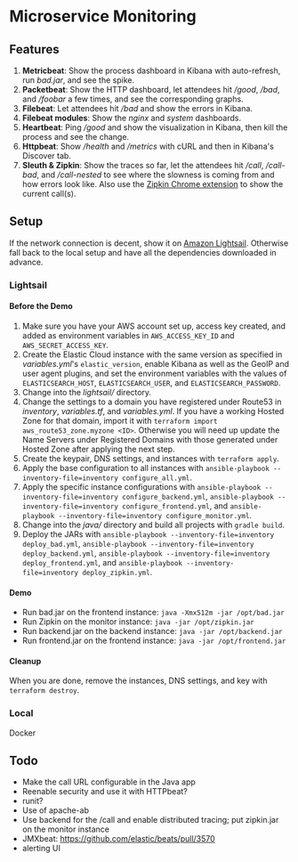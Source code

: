 # Microservice Monitoring



## Features

1. **Metricbeat**: Show the process dashboard in Kibana with auto-refresh, run *bad.jar*, and see the spike.
2. **Packetbeat**: Show the HTTP dashboard, let attendees hit */good*, */bad*, and */foobar* a few times, and see the corresponding graphs.
3. **Filebeat**: Let attendees hit */bad* and show the errors in Kibana.
4. **Filebeat modules**: Show the *nginx* and *system* dashboards.
5. **Heartbeat**: Ping */good* and show the visualization in Kibana, then kill the process and see the change.
6. **Httpbeat**: Show */health* and */metrics* with cURL and then in Kibana's Discover tab.
7. **Sleuth & Zipkin**: Show the traces so far, let the attendees hit */call*, */call-bad*, and */call-nested* to see where the slowness is coming from and how errors look like. Also use the [Zipkin Chrome extension](https://github.com/openzipkin/zipkin-browser-extension) to show the current call(s).



## Setup

If the network connection is decent, show it on [Amazon Lightsail](https://amazonlightsail.com). Otherwise fall back to the local setup and have all the dependencies downloaded in advance.



### Lightsail

#### Before the Demo

1. Make sure you have your AWS account set up, access key created, and added as environment variables in `AWS_ACCESS_KEY_ID` and `AWS_SECRET_ACCESS_KEY`.
2. Create the Elastic Cloud instance with the same version as specified in *variables.yml*'s `elastic_version`, enable Kibana as well as the GeoIP and user agent plugins, and set the environment variables with the values of `ELASTICSEARCH_HOST`, `ELASTICSEARCH_USER`, and `ELASTICSEARCH_PASSWORD`.
3. Change into the *lightsail/* directory.
4. Change the settings to a domain you have registered under Route53 in *inventory*, *variables.tf*, and *variables.yml*. If you have a working Hosted Zone for that domain, import it with `terraform import aws_route53_zone.myzone <ID>`. Otherwise you will need up update the Name Servers under Registered Domains with those generated under Hosted Zone after applying the next step.
5. Create the keypair, DNS settings, and instances with `terraform apply`.
6. Apply the base configuration to all instances with `ansible-playbook --inventory-file=inventory configure_all.yml`.
7. Apply the specific instance configurations with `ansible-playbook --inventory-file=inventory configure_backend.yml`, `ansible-playbook --inventory-file=inventory configure_frontend.yml`, and `ansible-playbook --inventory-file=inventory configure_monitor.yml`.
8. Change into the *java/* directory and build all projects with `gradle build`.
9. Deploy the JARs with `ansible-playbook --inventory-file=inventory deploy_bad.yml`, `ansible-playbook --inventory-file=inventory deploy_backend.yml`, `ansible-playbook --inventory-file=inventory deploy_frontend.yml`, and `ansible-playbook --inventory-file=inventory deploy_zipkin.yml`.



#### Demo

* Run bad.jar on the frontend instance: `java -Xmx512m -jar /opt/bad.jar`
* Run Zipkin on the monitor instance: `java -jar /opt/zipkin.jar`
* Run backend.jar on the backend instance: `java -jar /opt/backend.jar`
* Run frontend.jar on the frontend instance: `java -jar /opt/frontend.jar`



#### Cleanup

When you are done, remove the instances, DNS settings, and key with `terraform destroy`.


### Local

Docker





## Todo

* Make the call URL configurable in the Java app
* Reenable security and use it with HTTPbeat?
* runit?
* Use of apache-ab
* Use backend for the /call and enable distributed tracing; put zipkin.jar on the monitor instance
* JMXbeat: https://github.com/elastic/beats/pull/3570
* alerting UI
